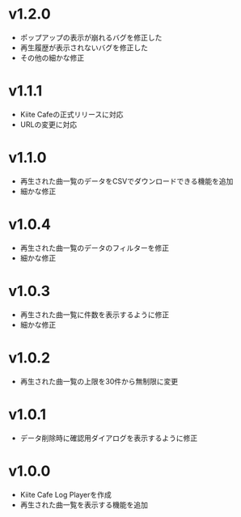 # v1.2.0

- ポップアップの表示が崩れるバグを修正した
- 再生履歴が表示されないバグを修正した
- その他の細かな修正

# v1.1.1

- Kiite Cafeの正式リリースに対応
- URLの変更に対応  

# v1.1.0

- 再生された曲一覧のデータをCSVでダウンロードできる機能を追加
- 細かな修正

# v1.0.4

- 再生された曲一覧のデータのフィルターを修正
- 細かな修正

# v1.0.3

- 再生された曲一覧に件数を表示するように修正
- 細かな修正

# v1.0.2

- 再生された曲一覧の上限を30件から無制限に変更

# v1.0.1

- データ削除時に確認用ダイアログを表示するように修正

# v1.0.0

- Kiite Cafe Log Playerを作成
- 再生された曲一覧を表示する機能を追加